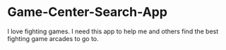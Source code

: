 # Game-Center-Search-App
I love fighting games. I need this app to help me and others find the best fighting game arcades to go to.
